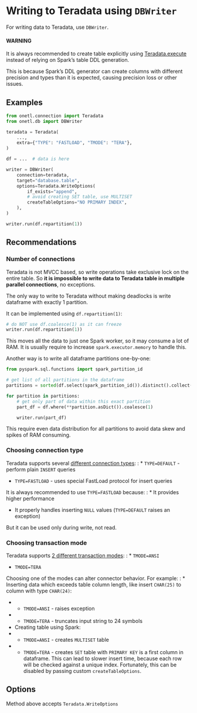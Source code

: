 <a id="teradata-write"></a>

# Writing to Teradata using `DBWriter`

For writing data to Teradata, use `DBWriter`.

#### WARNING
It is always recommended to create table explicitly using [Teradata.execute](execute.md#teradata-execute)
instead of relying on Spark’s table DDL generation.

This is because Spark’s DDL generator can create columns with different precision and types than it is expected,
causing precision loss or other issues.

## Examples

```python
from onetl.connection import Teradata
from onetl.db import DBWriter

teradata = Teradata(
    ...,
    extra={"TYPE": "FASTLOAD", "TMODE": "TERA"},
)

df = ...  # data is here

writer = DBWriter(
    connection=teradata,
    target="database.table",
    options=Teradata.WriteOptions(
        if_exists="append",
        # avoid creating SET table, use MULTISET
        createTableOptions="NO PRIMARY INDEX",
    ),
)

writer.run(df.repartition(1))
```

## Recommendations

### Number of connections

Teradata is not MVCC based, so write operations take exclusive lock on the entire table.
So **it is impossible to write data to Teradata table in multiple parallel connections**, no exceptions.

The only way to write to Teradata without making deadlocks is write dataframe with exactly 1 partition.

It can be implemented using `df.repartition(1)`:

```python
# do NOT use df.coalesce(1) as it can freeze
writer.run(df.repartition(1))
```

This moves all the data to just one Spark worker, so it may consume a lot of RAM. It is usually require to increase `spark.executor.memory` to handle this.

Another way is to write all dataframe partitions one-by-one:

```python
from pyspark.sql.functions import spark_partition_id

# get list of all partitions in the dataframe
partitions = sorted(df.select(spark_partition_id()).distinct().collect())

for partition in partitions:
    # get only part of data within this exact partition
    part_df = df.where(**partition.asDict()).coalesce(1)

    writer.run(part_df)
```

This require even data distribution for all partitions to avoid data skew and spikes of RAM consuming.

### Choosing connection type

Teradata supports several [different connection types](https://teradata-docs.s3.amazonaws.com/doc/connectivity/jdbc/reference/current/jdbcug_chapter_2.html#BABFGFAF):
: * `TYPE=DEFAULT` - perform plain `INSERT` queries
  * `TYPE=FASTLOAD` - uses special FastLoad protocol for insert queries

It is always recommended to use `TYPE=FASTLOAD` because:
: * It provides higher performance
  * It properly handles inserting `NULL` values (`TYPE=DEFAULT` raises an exception)

But it can be used only during write, not read.

### Choosing transaction mode

Teradata supports [2 different transaction modes](https://teradata-docs.s3.amazonaws.com/doc/connectivity/jdbc/reference/current/jdbcug_chapter_2.html#TMODESEC):
: * `TMODE=ANSI`
  * `TMODE=TERA`

Choosing one of the modes can alter connector behavior. For example:
: * Inserting data which exceeds table column length, like insert `CHAR(25)` to column with type `CHAR(24)`:
  * * `TMODE=ANSI` - raises exception
  * * `TMODE=TERA` - truncates input string to 24 symbols
  * Creating table using Spark:
  * * `TMODE=ANSI` - creates `MULTISET` table
  * * `TMODE=TERA` - creates `SET` table with `PRIMARY KEY` is a first column in dataframe.
      This can lead to slower insert time, because each row will be checked against a unique index.
      Fortunately, this can be disabled by passing custom `createTableOptions`.

## Options

Method above accepts  `Teradata.WriteOptions`
